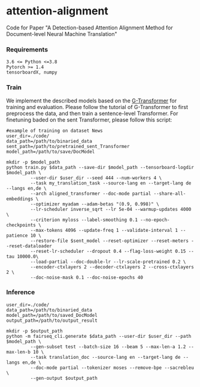 # attention-alignment
Code for Paper "A Detection-based Attention Alignment Method for Document-level Neural Machine Translation"

### Requirements
```
3.6 <= Python <=3.8
Pytorch >= 1.4
tensorboardX, numpy
```

### Train
We implement the described models based on the [G-Transformer](https://github.com/baoguangsheng/g-transformer) for training and evaluation.
Please follow the tutorial of G-Transformer to first preprocess the data, and then train a sentence-level Transformer. For finetuning baded on the sent Transformer, please follow this script:
```
#example of training on dataset News
user_dir=./code/
data_path=/path/to/binaried_data
sent_path=/path/to/pretrained_sent_Transformer
model_path=/path/to/save/DocModel

mkdir -p $model_path
python train.py $data_path --save-dir $model_path --tensorboard-logdir $model_path \
         --user-dir $user_dir --seed 444 --num-workers 4 \
         --task my_translation_task --source-lang en --target-lang de --langs en,de \
         --arch aligned_transformer --doc-mode partial --share-all-embeddings \
         --optimizer myadam --adam-betas "(0.9, 0.998)" \
         --lr-scheduler inverse_sqrt --lr 5e-04 --warmup-updates 4000 \
         --criterion myloss --label-smoothing 0.1 --no-epoch-checkpoints \
         --max-tokens 4096 --update-freq 1 --validate-interval 1 --patience 10 \
         --restore-file $sent_model --reset-optimizer --reset-meters --reset-dataloader 
         --reset-lr-scheduler --dropout 0.4 --flag-loss-weight 0.15 --tau 10000.0\
         --load-partial --doc-double-lr --lr-scale-pretrained 0.2 \
         --encoder-ctxlayers 2 --decoder-ctxlayers 2 --cross-ctxlayers 2 \
         --doc-noise-mask 0.1 --doc-noise-epochs 40
```
### Inference
```
user_dir=./code/
data_path=/path/to/binaried_data
model_path=/path/to/saved_DocModel
output_path=/path/to/output_result

mkdir -p $output_path
python -m fairseq_cli.generate $data_path --user-dir $user_dir --path $model_path \
         --gen-subset test --batch-size 16 --beam 5 --max-len-a 1.2 --max-len-b 10 \
         --task translation_doc --source-lang en --target-lang de --langs en,de \
         --doc-mode partial --tokenizer moses --remove-bpe --sacrebleu \
         --gen-output $output_path
```

